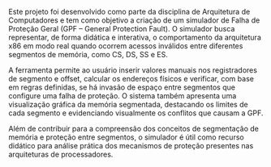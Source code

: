 Este projeto foi desenvolvido como parte da disciplina de Arquitetura de Computadores e tem como objetivo a criação de um simulador de Falha de Proteção Geral (GPF – General Protection Fault). O simulador busca representar, de forma didática e interativa, o comportamento da arquitetura x86 em modo real quando ocorrem acessos inválidos entre diferentes segmentos de memória, como CS, DS, SS e ES.

A ferramenta permite ao usuário inserir valores manuais nos registradores de segmento e offset, calcular os endereços físicos e verificar, com base em regras definidas, se há invasão de espaço entre segmentos que configure uma falha de proteção. O sistema também apresenta uma visualização gráfica da memória segmentada, destacando os limites de cada segmento e evidenciando visualmente os conflitos que causam a GPF.

Além de contribuir para a compreensão dos conceitos de segmentação de memória e proteção entre segmentos, o simulador é útil como recurso didático para análise prática dos mecanismos de proteção presentes nas arquiteturas de processadores.

